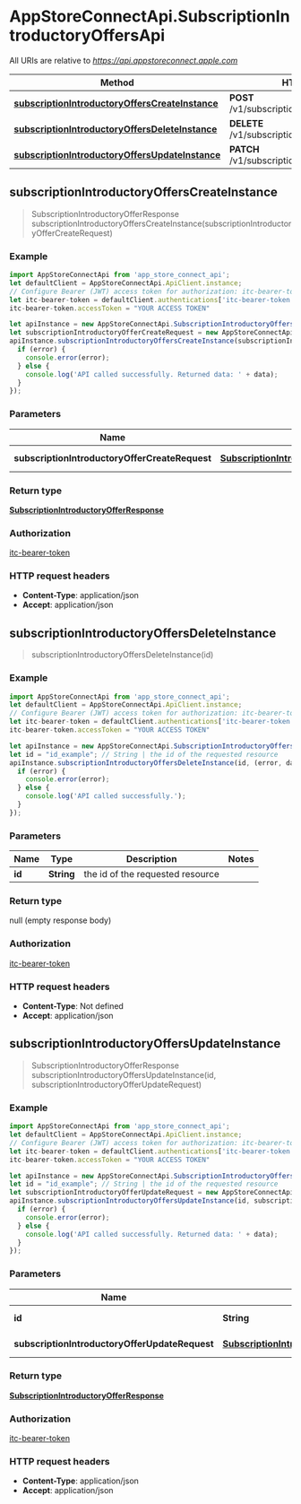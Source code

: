 # AppStoreConnectApi.SubscriptionIntroductoryOffersApi

All URIs are relative to *https://api.appstoreconnect.apple.com*

Method | HTTP request | Description
------------- | ------------- | -------------
[**subscriptionIntroductoryOffersCreateInstance**](SubscriptionIntroductoryOffersApi.md#subscriptionIntroductoryOffersCreateInstance) | **POST** /v1/subscriptionIntroductoryOffers | 
[**subscriptionIntroductoryOffersDeleteInstance**](SubscriptionIntroductoryOffersApi.md#subscriptionIntroductoryOffersDeleteInstance) | **DELETE** /v1/subscriptionIntroductoryOffers/{id} | 
[**subscriptionIntroductoryOffersUpdateInstance**](SubscriptionIntroductoryOffersApi.md#subscriptionIntroductoryOffersUpdateInstance) | **PATCH** /v1/subscriptionIntroductoryOffers/{id} | 



## subscriptionIntroductoryOffersCreateInstance

> SubscriptionIntroductoryOfferResponse subscriptionIntroductoryOffersCreateInstance(subscriptionIntroductoryOfferCreateRequest)



### Example

```javascript
import AppStoreConnectApi from 'app_store_connect_api';
let defaultClient = AppStoreConnectApi.ApiClient.instance;
// Configure Bearer (JWT) access token for authorization: itc-bearer-token
let itc-bearer-token = defaultClient.authentications['itc-bearer-token'];
itc-bearer-token.accessToken = "YOUR ACCESS TOKEN"

let apiInstance = new AppStoreConnectApi.SubscriptionIntroductoryOffersApi();
let subscriptionIntroductoryOfferCreateRequest = new AppStoreConnectApi.SubscriptionIntroductoryOfferCreateRequest(); // SubscriptionIntroductoryOfferCreateRequest | SubscriptionIntroductoryOffer representation
apiInstance.subscriptionIntroductoryOffersCreateInstance(subscriptionIntroductoryOfferCreateRequest, (error, data, response) => {
  if (error) {
    console.error(error);
  } else {
    console.log('API called successfully. Returned data: ' + data);
  }
});
```

### Parameters


Name | Type | Description  | Notes
------------- | ------------- | ------------- | -------------
 **subscriptionIntroductoryOfferCreateRequest** | [**SubscriptionIntroductoryOfferCreateRequest**](SubscriptionIntroductoryOfferCreateRequest.md)| SubscriptionIntroductoryOffer representation | 

### Return type

[**SubscriptionIntroductoryOfferResponse**](SubscriptionIntroductoryOfferResponse.md)

### Authorization

[itc-bearer-token](../README.md#itc-bearer-token)

### HTTP request headers

- **Content-Type**: application/json
- **Accept**: application/json


## subscriptionIntroductoryOffersDeleteInstance

> subscriptionIntroductoryOffersDeleteInstance(id)



### Example

```javascript
import AppStoreConnectApi from 'app_store_connect_api';
let defaultClient = AppStoreConnectApi.ApiClient.instance;
// Configure Bearer (JWT) access token for authorization: itc-bearer-token
let itc-bearer-token = defaultClient.authentications['itc-bearer-token'];
itc-bearer-token.accessToken = "YOUR ACCESS TOKEN"

let apiInstance = new AppStoreConnectApi.SubscriptionIntroductoryOffersApi();
let id = "id_example"; // String | the id of the requested resource
apiInstance.subscriptionIntroductoryOffersDeleteInstance(id, (error, data, response) => {
  if (error) {
    console.error(error);
  } else {
    console.log('API called successfully.');
  }
});
```

### Parameters


Name | Type | Description  | Notes
------------- | ------------- | ------------- | -------------
 **id** | **String**| the id of the requested resource | 

### Return type

null (empty response body)

### Authorization

[itc-bearer-token](../README.md#itc-bearer-token)

### HTTP request headers

- **Content-Type**: Not defined
- **Accept**: application/json


## subscriptionIntroductoryOffersUpdateInstance

> SubscriptionIntroductoryOfferResponse subscriptionIntroductoryOffersUpdateInstance(id, subscriptionIntroductoryOfferUpdateRequest)



### Example

```javascript
import AppStoreConnectApi from 'app_store_connect_api';
let defaultClient = AppStoreConnectApi.ApiClient.instance;
// Configure Bearer (JWT) access token for authorization: itc-bearer-token
let itc-bearer-token = defaultClient.authentications['itc-bearer-token'];
itc-bearer-token.accessToken = "YOUR ACCESS TOKEN"

let apiInstance = new AppStoreConnectApi.SubscriptionIntroductoryOffersApi();
let id = "id_example"; // String | the id of the requested resource
let subscriptionIntroductoryOfferUpdateRequest = new AppStoreConnectApi.SubscriptionIntroductoryOfferUpdateRequest(); // SubscriptionIntroductoryOfferUpdateRequest | SubscriptionIntroductoryOffer representation
apiInstance.subscriptionIntroductoryOffersUpdateInstance(id, subscriptionIntroductoryOfferUpdateRequest, (error, data, response) => {
  if (error) {
    console.error(error);
  } else {
    console.log('API called successfully. Returned data: ' + data);
  }
});
```

### Parameters


Name | Type | Description  | Notes
------------- | ------------- | ------------- | -------------
 **id** | **String**| the id of the requested resource | 
 **subscriptionIntroductoryOfferUpdateRequest** | [**SubscriptionIntroductoryOfferUpdateRequest**](SubscriptionIntroductoryOfferUpdateRequest.md)| SubscriptionIntroductoryOffer representation | 

### Return type

[**SubscriptionIntroductoryOfferResponse**](SubscriptionIntroductoryOfferResponse.md)

### Authorization

[itc-bearer-token](../README.md#itc-bearer-token)

### HTTP request headers

- **Content-Type**: application/json
- **Accept**: application/json

